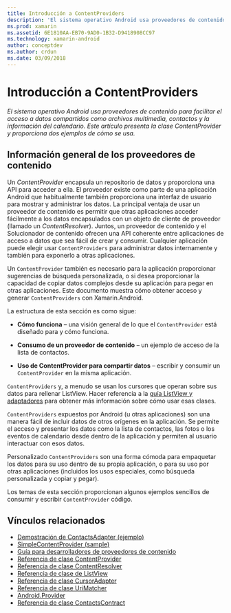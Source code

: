 ```yaml
---
title: Introducción a ContentProviders
description: 'El sistema operativo Android usa proveedores de contenido para facilitar el acceso a datos compartidos como archivos multimedia, contactos y la información del calendario. Este artículo presenta la clase ContentProvider y proporciona dos ejemplos de cómo se usa.'
ms.prod: xamarin
ms.assetid: 6E1810AA-EB70-9AD0-1B32-D9418908CC97
ms.technology: xamarin-android
author: conceptdev
ms.author: crdun
ms.date: 03/09/2018
---
```


# <a name="intro-to-contentproviders"></a>Introducción a ContentProviders

_El sistema operativo Android usa proveedores de contenido para facilitar el acceso a datos compartidos como archivos multimedia, contactos y la información del calendario. Este artículo presenta la clase ContentProvider y proporciona dos ejemplos de cómo se usa._


## <a name="content-providers-overview"></a>Información general de los proveedores de contenido

Un *ContentProvider* encapsula un repositorio de datos y proporciona una API para acceder a ella. El proveedor existe como parte de una aplicación Android que habitualmente también proporciona una interfaz de usuario para mostrar y administrar los datos. La principal ventaja de usar un proveedor de contenido es permitir que otras aplicaciones acceder fácilmente a los datos encapsulados con un objeto de cliente de proveedor (llamado un *ContentResolver*). Juntos, un proveedor de contenido y el Solucionador de contenido ofrecen una API coherente entre aplicaciones de acceso a datos que sea fácil de crear y consumir. Cualquier aplicación puede elegir usar `ContentProviders` para administrar datos internamente y también para exponerlo a otras aplicaciones.

Un `ContentProvider` también es necesario para la aplicación proporcionar sugerencias de búsqueda personalizada, o si desea proporcionar la capacidad de copiar datos complejos desde su aplicación para pegar en otras aplicaciones. Este documento muestra cómo obtener acceso y generar `ContentProviders` con Xamarin.Android.

La estructura de esta sección es como sigue:

- **Cómo funciona** &ndash; una visión general de lo que el `ContentProvider` está diseñado para y cómo funciona.

- **Consumo de un proveedor de contenido** &ndash; un ejemplo de acceso de la lista de contactos.

- **Uso de ContentProvider para compartir datos** &ndash; escribir y consumir un `ContentProvider` en la misma aplicación.

`ContentProviders` y, a menudo se usan los cursores que operan sobre sus datos para rellenar ListView. Hacer referencia a la [guía ListView y adaptadores](~/android/user-interface/layouts/list-view/index.md) para obtener más información sobre cómo usar esas clases.

`ContentProviders` expuestos por Android (u otras aplicaciones) son una manera fácil de incluir datos de otros orígenes en la aplicación. Se permite el acceso y presentar los datos como la lista de contactos, las fotos o los eventos de calendario desde dentro de la aplicación y permiten al usuario interactuar con esos datos.

Personalizado `ContentProviders` son una forma cómoda para empaquetar los datos para su uso dentro de su propia aplicación, o para su uso por otras aplicaciones (incluidos los usos especiales, como búsqueda personalizada y copiar y pegar).

Los temas de esta sección proporcionan algunos ejemplos sencillos de consumir y escribir `ContentProvider` código.



## <a name="related-links"></a>Vínculos relacionados

- [Demostración de ContactsAdapter (ejemplo)](https://developer.xamarin.com/samples/monodroid/PlatformFeatures/ContactsAdapterDemo/)
- [SimpleContentProvider (sample)](https://developer.xamarin.com/samples/monodroid/PlatformFeatures/SimpleContentProvider)
- [Guía para desarrolladores de proveedores de contenido](https://developer.android.com/guide/topics/providers/content-providers.html)
- [Referencia de clase ContentProvider](https://developer.xamarin.com/api/type/Android.Content.ContentProvider/)
- [Referencia de clase ContentResolver](https://developer.xamarin.com/api/type/Android.Content.ContentResolver/)
- [Referencia de clase de ListView](https://developer.xamarin.com/api/type/Android.Widget.ListView/)
- [Referencia de clase CursorAdapter](https://developer.xamarin.com/api/type/Android.Widget.CursorAdapter/)
- [Referencia de clase UriMatcher](https://developer.xamarin.com/api/type/Android.Content.UriMatcher/)
- [Android.Provider](https://developer.xamarin.com/api/namespace/Android.Provider/)
- [Referencia de clase ContactsContract](https://developer.xamarin.com/api/type/Android.Provider.ContactsContract/)
